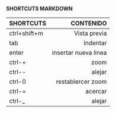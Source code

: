 **SHORTCUTS MARKDOWN**

|SHORTCUTS|CONTENIDO|
|:--------|---------:|
|ctrl+shift+m|Vista previa|
|tab|Indentar|            
|enter|insertar nueva linea|
|ctrl-+|zoom|
|ctrl--|alejar|
|ctrl-0| restablercer zoom|
|ctrl-=| acercar|
|ctrl-_|alejar|
